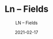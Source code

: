 ---
designer: "Endless Knot"
description: "Color%3A%20Emerald%0AMaterial%3A%20100%25%20Wool%0ACollection%3A%20Hand-Tufted%20Collection"
image_primary: "img/FIE-230-600x750.jpg"
manufacturer: "Endless Knot"
href: "https://endlessknotrugs.com/product/fields-emerald/"
subtitle: "LN – Fields"
tags: 
  - "emerald"
  - "100% wool"
  - "hand-tufted collection"
  - "Endless Knot"
  - "Hand-Tufted Rugs"
title: "Ln – Fields"
category: "hand-tufted-rugs"
slug: "/manufacturers/endless-knot/hand-tufted-rugs/endless-knot-ln-fields"
date: "2021-02-17"
---